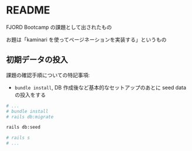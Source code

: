 # README

FJORD Bootcamp の課題として出されたもの

お題は「kaminari を使ってページネーションを実装する」というもの

## 初期データの投入

課題の確認手順についての特記事項:

* `bundle install`, DB 作成後など基本的なセットアップのあとに seed data の投入をする

```sh
# ...
# bundle install
# rails db:migrate

rails db:seed

# rails s
# ...
```
